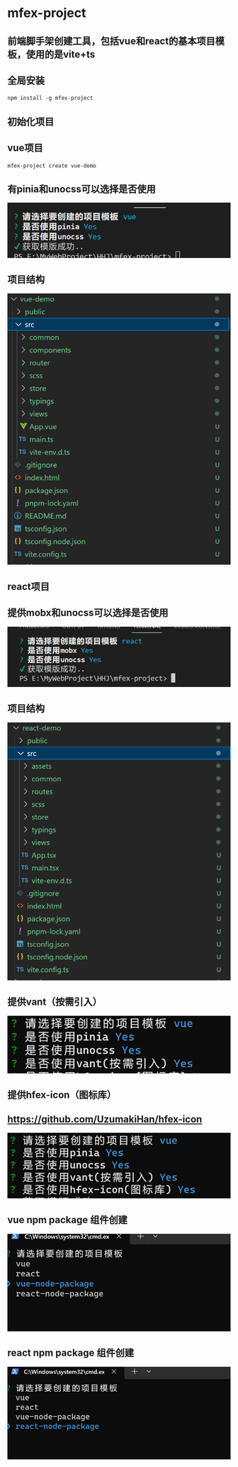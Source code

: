 # mfex-project

## 前端脚手架创建工具，包括vue和react的基本项目模板，使用的是vite+ts

## 全局安装

```
npm install -g mfex-project

```
## 初始化项目

## vue项目

```
mfex-project create vue-demo

```
## 有pinia和unocss可以选择是否使用
![Image text](https://raw.githubusercontent.com/UzumakiHan/static-files/master/images/mfex-project-vue.png)

## 项目结构
![Image text](https://raw.githubusercontent.com/UzumakiHan/static-files/master/images/vue-files.png)

## react项目


## 提供mobx和unocss可以选择是否使用
![Image text](https://raw.githubusercontent.com/UzumakiHan/static-files/master/images/mfex-project-react.png)

## 项目结构
![Image text](https://raw.githubusercontent.com/UzumakiHan/static-files/master/images/react-files.png)


## 提供vant（按需引入）
![Image text](https://raw.githubusercontent.com/UzumakiHan/static-files/master/images/vant-tip.png)

## 提供hfex-icon（图标库）
## https://github.com/UzumakiHan/hfex-icon

![Image text](https://raw.githubusercontent.com/UzumakiHan/static-files/master/images/hfex-icon-tip.png)

## vue npm package 组件创建

![Image text](https://raw.githubusercontent.com/UzumakiHan/static-files/master/images/vue-package.png)


## react npm package 组件创建

![Image text](https://raw.githubusercontent.com/UzumakiHan/static-files/master/images/react-package.png)
